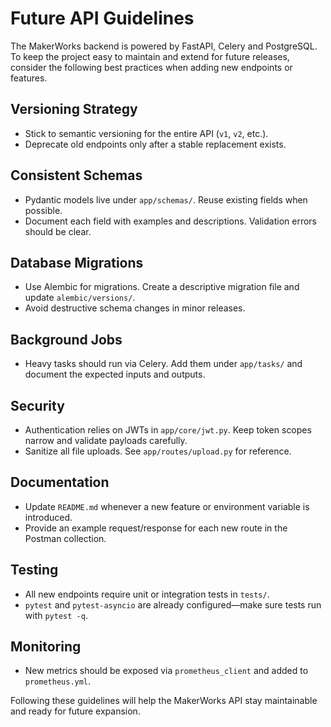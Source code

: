 # Future API Guidelines

The MakerWorks backend is powered by FastAPI, Celery and PostgreSQL. To keep the project easy to maintain and extend for future releases, consider the following best practices when adding new endpoints or features.

## Versioning Strategy
- Stick to semantic versioning for the entire API (`v1`, `v2`, etc.).
- Deprecate old endpoints only after a stable replacement exists.

## Consistent Schemas
- Pydantic models live under `app/schemas/`. Reuse existing fields when possible.
- Document each field with examples and descriptions. Validation errors should be clear.

## Database Migrations
- Use Alembic for migrations. Create a descriptive migration file and update `alembic/versions/`.
- Avoid destructive schema changes in minor releases.

## Background Jobs
- Heavy tasks should run via Celery. Add them under `app/tasks/` and document the expected inputs and outputs.

## Security
- Authentication relies on JWTs in `app/core/jwt.py`. Keep token scopes narrow and validate payloads carefully.
- Sanitize all file uploads. See `app/routes/upload.py` for reference.

## Documentation
- Update `README.md` whenever a new feature or environment variable is introduced.
- Provide an example request/response for each new route in the Postman collection.

## Testing
- All new endpoints require unit or integration tests in `tests/`.
- `pytest` and `pytest-asyncio` are already configured—make sure tests run with `pytest -q`.

## Monitoring
- New metrics should be exposed via `prometheus_client` and added to `prometheus.yml`.

Following these guidelines will help the MakerWorks API stay maintainable and ready for future expansion.
